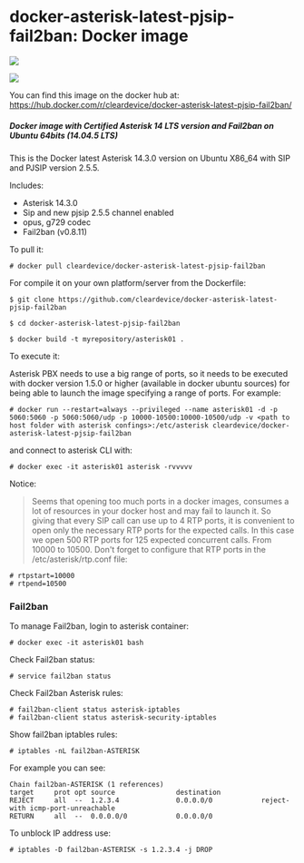 # docker-asterisk-latest-pjsip-fail2ban: Docker image
[![](https://images.microbadger.com/badges/image/cleardevice/docker-asterisk-latest-pjsip-fail2ban.svg)](https://microbadger.com/images/cleardevice/docker-asterisk-latest-pjsip-fail2ban "Get your own image badge on microbadger.com") 

[![](https://images.microbadger.com/badges/version/cleardevice/docker-asterisk-latest-pjsip-fail2ban.svg)](https://microbadger.com/images/cleardevice/docker-asterisk-latest-pjsip-fail2ban "Get your own version badge on microbadger.com")


You can find this image on the docker hub at: https://hub.docker.com/r/cleardevice/docker-asterisk-latest-pjsip-fail2ban/

##### Docker image with Certified Asterisk 14 LTS version and Fail2ban on Ubuntu 64bits (14.04.5 LTS)

This is the Docker latest Asterisk 14.3.0 version on Ubuntu X86_64 with SIP and PJSIP version 2.5.5.

Includes:

- Asterisk 14.3.0
- Sip and new pjsip 2.5.5 channel enabled
- opus, g729 codec
- Fail2ban (v0.8.11)

To pull it:

`# docker pull cleardevice/docker-asterisk-latest-pjsip-fail2ban`

For compile it on your own platform/server from the Dockerfile:

`$ git clone https://github.com/cleardevice/docker-asterisk-latest-pjsip-fail2ban`

`$ cd docker-asterisk-latest-pjsip-fail2ban`

`$ docker build -t myrepository/asterisk01 .`

To execute it:

Asterisk PBX needs to use a big range of ports, so it needs to be executed with docker version 1.5.0 or higher (available in docker ubuntu sources) for being able to launch the image specifying a range of ports. For example:

`# docker run --restart=always --privileged --name asterisk01 -d -p 5060:5060 -p 5060:5060/udp -p 10000-10500:10000-10500/udp -v <path to host folder with asterisk confings>:/etc/asterisk cleardevice/docker-asterisk-latest-pjsip-fail2ban`

and connect to asterisk CLI with:

`# docker exec -it asterisk01 asterisk -rvvvvv`

Notice:

> Seems that opening too much ports in a docker images, consumes a lot of resources in your docker host and may fail to launch it. So giving that every SIP call can use up to 4 RTP ports, it is convenient to open only the necessary RTP ports for the expected calls. In this case we open 500 RTP ports for 125 expected concurrent calls. From 10000 to 10500. Don't forget to configure that RTP ports in the /etc/asterisk/rtp.conf file:

```
# rtpstart=10000
# rtpend=10500
```

### Fail2ban ###

To manage Fail2ban, login to asterisk container:

`# docker exec -it asterisk01 bash`

Check Fail2ban status:

`# service fail2ban status`

Check Fail2ban Asterisk rules:

```
# fail2ban-client status asterisk-iptables
# fail2ban-client status asterisk-security-iptables
```

Show fail2ban iptables rules:

`# iptables -nL fail2ban-ASTERISK`

For example you can see:

```
Chain fail2ban-ASTERISK (1 references)
target     prot opt source               destination
REJECT     all  --  1.2.3.4              0.0.0.0/0            reject-with icmp-port-unreachable
RETURN     all  --  0.0.0.0/0            0.0.0.0/0
```

To unblock IP address use:

`# iptables -D fail2ban-ASTERISK -s 1.2.3.4 -j DROP`
